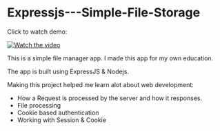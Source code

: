 # Expressjs---Simple-File-Storage


Click to watch demo:

[![Watch the video](https://i.ibb.co/cL8YD6J/Capture.jpg)](https://www.youtube.com/watch?v=F84WRqHvGQY&t=86s)

This is a simple file manager app. I made this app for my own education.

The app is built using ExpressJS & Nodejs. 

Making this project helped me learn alot about web development:

+ How a Request is processed by the server and how it responses.
+ File processing 
+ Cookie based authentication
+ Working with Session & Cookie
